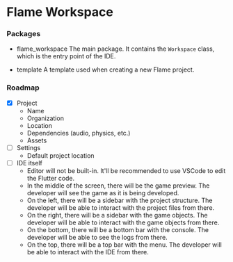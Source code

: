 # Flame Workspace

### Packages

* flame_workspace
  The main package. It contains the `Workspace` class, which is the entry point of the IDE.

* template
  A template used when creating a new Flame project.


### Roadmap

- [x] Project
  - Name
  - Organization
  - Location
  - Dependencies (audio, physics, etc.)
  - Assets
- [ ] Settings
  - Default project location
- [ ] IDE itself
  - Editor will not be built-in. It'll be recommended to use VSCode to edit the Flutter code.
  - In the middle of the screen, there will be the game preview.
    The developer will see the game as it is being developed.
  - On the left, there will be a sidebar with the project structure.
    The developer will be able to interact with the project files from there.
  - On the right, there will be a sidebar with the game objects.
    The developer will be able to interact with the game objects from there.
  - On the bottom, there will be a bottom bar with the console.
    The developer will be able to see the logs from there.
  - On the top, there will be a top bar with the menu.
    The developer will be able to interact with the IDE from there.